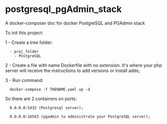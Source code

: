 # postgresql_pgAdmin_stack

A docker-composer doc for docker PostgreSQL and PGAdmin stack

To init this project:


1 - Create a tree folder:

      - proj_folder
        - PostgreSQL


2 - Create a file with name Dockerfile with no extension. It's where your php server will receive the instructions to add versions or install adds;


3 - Run command:

      docker-compose -f THENAME.yaml up -d


So there are 2 containers on ports:


      0.0.0.0:5432 (Postgresql server);

      0.0.0.0:16543 (pgadmin to administrate your PostgreSQL server);
